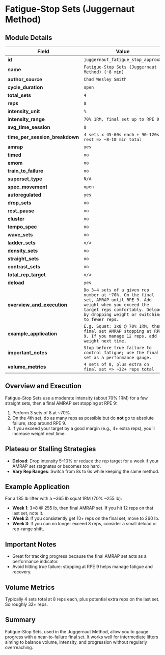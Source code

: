 # Fatigue-Stop Sets (Juggernaut Method)

## Module Details

| Field                          | Value                                                                                                                                                                                           |
| ------------------------------ | ----------------------------------------------------------------------------------------------------------------------------------------------------------------------------------------------- |
| **id**                         | `juggernaut_fatigue_stop_approx8`                                                                                                                                                               |
| **name**                       | `Fatigue-Stop Sets (Juggernaut Method) (~8 min)`                                                                                                                                                |
| **author_source**              | `Chad Wesley Smith`                                                                                                                                                                             |
| **cycle_duration**             | `open`                                                                                                                                                                                          |
| **total_sets**                 | `4`                                                                                                                                                                                             |
| **reps**                       | `8`                                                                                                                                                                                             |
| **intensity_unit**             | `%`                                                                                                                                                                                             |
| **intensity_range**            | `70% 1RM, final set up to RPE 9`                                                                                                                                                                |
| **avg_time_session**           | `8`                                                                                                                                                                                             |
| **time_per_session_breakdown** | `4 sets x 45-60s each + 90-120s rest => ~8-10 min total`                                                                                                                                        |
| **amrap**                      | `yes`                                                                                                                                                                                           |
| **timed**                      | `no`                                                                                                                                                                                            |
| **emom**                       | `no`                                                                                                                                                                                            |
| **train_to_failure**           | `no`                                                                                                                                                                                            |
| **superset_type**              | `N/A`                                                                                                                                                                                           |
| **spec_movement**              | `open`                                                                                                                                                                                          |
| **autoregulated**              | `yes`                                                                                                                                                                                           |
| **drop_sets**                  | `no`                                                                                                                                                                                            |
| **rest_pause**                 | `no`                                                                                                                                                                                            |
| **cluster**                    | `no`                                                                                                                                                                                            |
| **tempo_spec**                 | `no`                                                                                                                                                                                            |
| **wave_sets**                  | `no`                                                                                                                                                                                            |
| **ladder_sets**                | `n/a`                                                                                                                                                                                           |
| **density_sets**               | `no`                                                                                                                                                                                            |
| **straight_sets**              | `no`                                                                                                                                                                                            |
| **contrast_sets**              | `no`                                                                                                                                                                                            |
| **total_rep_target**           | `n/a`                                                                                                                                                                                           |
| **deload**                     | `yes`                                                                                                                                                                                           |
| **overview_and_execution**     | `Do 3–4 sets of a given rep number at ~70%. On the final set, AMRAP until RPE 9. Add weight when you exceed the target reps comfortably. Deload by dropping weight or switching to fewer reps.` |
| **example_application**        | `E.g. Squat: 3x8 @ 70% 1RM, then final set AMRAP stopping at RPE 9. If you manage 12 reps, add weight next time.`                                                                               |
| **important_notes**            | `Stop before true failure to control fatigue; use the final set as a performance gauge.`                                                                                                        |
| **volume_metrics**             | `4 sets of 8, plus extra on final set => ~32+ reps total`                                                                                                                                       |

## Overview and Execution

Fatigue-Stop Sets use a moderate intensity (about 70% 1RM) for a few straight sets, then a final AMRAP set stopping at RPE 9:

1. Perform 3 sets of 8 at ~70%.
2. On the 4th set, do as many reps as possible but do **not** go to absolute failure; stop around RPE 9.
3. If you exceed your target by a good margin (e.g., 4+ extra reps), you’ll increase weight next time.

## Plateau or Stalling Strategies

- **Deload**: Drop intensity 5–10% or reduce the rep target for a week if your AMRAP set stagnates or becomes too hard.
- **Vary Rep Ranges**: Switch from 8s to 6s while keeping the same method.

## Example Application

For a 185 lb lifter with a ~365 lb squat 1RM (70% ~255 lb):

- **Week 1**: 3×8 @ 255 lb, then final AMRAP set. If you hit 12 reps on that last set, note it.
- **Week 2**: If you consistently get 10+ reps on the final set, move to 260 lb.
- **Week 3**: If you can no longer exceed 8 reps, consider a small deload or rep-range shift.

## Important Notes

- Great for tracking progress because the final AMRAP set acts as a performance indicator.
- Avoid hitting true failure: stopping at RPE 9 helps manage fatigue and recovery.

## Volume Metrics

Typically 4 sets total at 8 reps each, plus potential extra reps on the last set. So roughly 32+ reps.

## Summary

Fatigue-Stop Sets, used in the Juggernaut Method, allow you to gauge progress with a near-to-failure final set. It works well for intermediate lifters aiming to balance volume, intensity, and progression without regularly overreaching.